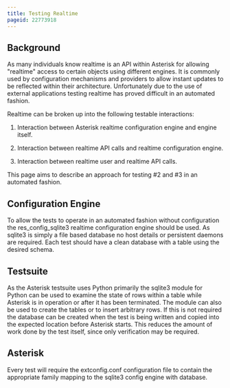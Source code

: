 ```yaml
---
title: Testing Realtime
pageid: 22773918
---
```


Background
----------


As many individuals know realtime is an API within Asterisk for allowing "realtime" access to certain objects using different engines. It is commonly used by configuration mechanisms and providers to allow instant updates to be reflected within their architecture. Unfortunately due to the use of external applications testing realtime has proved difficult in an automated fashion.


Realtime can be broken up into the following testable interactions:


1. Interaction between Asterisk realtime configuration engine and engine itself.


2. Interaction between realtime API calls and realtime configuration engine.


3. Interaction between realtime user and realtime API calls.


This page aims to describe an approach for testing #2 and #3 in an automated fashion.


Configuration Engine
--------------------


To allow the tests to operate in an automated fashion without configuration the res_config_sqlite3 realtime configuration engine should be used. As sqlite3 is simply a file based database no host details or persistent daemons are required. Each test should have a clean database with a table using the desired schema.


Testsuite
---------


As the Asterisk testsuite uses Python primarily the sqlite3 module for Python can be used to examine the state of rows within a table while Asterisk is in operation or after it has been terminated. The module can also be used to create the tables or to insert arbitrary rows. If this is not required the database can be created when the test is being written and copied into the expected location before Asterisk starts. This reduces the amount of work done by the test itself, since only verification may be required.


Asterisk
--------


Every test will require the extconfig.conf configuration file to contain the appropriate family mapping to the sqlite3 config engine with database.

